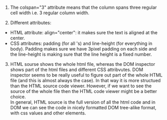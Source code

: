 1. The colspan="3" attribute means that the column spans three regular cell width i.e. 3 regular column width.

2. Different attributes: <br /> 
 * HTML attribute: align="center": it makes sure the text is aligned at the center.
 * CSS attributes: padding (for all <th>'s) and line-height (for everything in body). Padding makes sure we have 3pixel padding on each side and the line-height is making sure that the line height is a fixed number.
 
3. HTML sourse shows the whole html file, whereas the DOM inspector shows part of the html files and different CSS attribvutes. DOM inspector seems to be really useful to figure out part of the whole HTML file (and this is almost always the case). In that way it is more structued than the HTML source code viewer. However, if we want to see the source of the whole file then the HTML code viewer might be a better choice.<br />
In general, HTML source is the full version of all the html code and in DOM we can see the code in nicely formatted DOM tree-alike format, with css values and other elements.